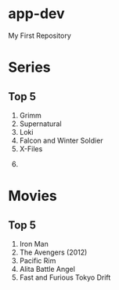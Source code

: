 # app-dev
My First Repository
# Series
## Top 5
1. Grimm
2. Supernatural
3. Loki
4. Falcon and Winter Soldier
5. X-Files
6. ```
# Movies
## Top 5
1. Iron Man
2. The Avengers (2012)
3. Pacific Rim
4. Alita Battle Angel
5. Fast and Furious Tokyo Drift

